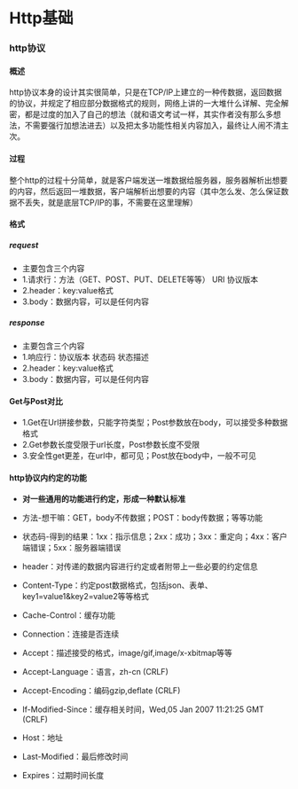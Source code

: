 # Http基础

### http协议

#### 概述

http协议本身的设计其实很简单，只是在TCP/IP上建立的一种传数据，返回数据的协议，并规定了相应部分数据格式的规则，网络上讲的一大堆什么详解、完全解密，都是过度的加入了自己的想法（就和语文考试一样，其实作者没有那么多想法，不需要强行加想法进去）以及把太多功能性相关内容加入，最终让人闹不清主次。

#### 过程

整个http的过程十分简单，就是客户端发送一堆数据给服务器，服务器解析出想要的内容，然后返回一堆数据，客户端解析出想要的内容（其中怎么发、怎么保证数据不丢失，就是底层TCP/IP的事，不需要在这里理解）

#### 格式

##### request

* 主要包含三个内容
* 1.请求行：方法（GET、POST、PUT、DELETE等等） URI 协议版本
* 2.header：key:value格式
* 3.body：数据内容，可以是任何内容

##### response

* 主要包含三个内容
* 1.响应行：协议版本 状态码 状态描述
* 2.header：key:value格式
* 3.body：数据内容，可以是任何内容

#### Get与Post对比

* 1.Get在Url拼接参数，只能字符类型；Post参数放在body，可以接受多种数据格式
* 2.Get参数长度受限于url长度，Post参数长度不受限
* 3.安全性get更差，在url中，都可见；Post放在body中，一般不可见

#### http协议内约定的功能

* **对一些通用的功能进行约定，形成一种默认标准**

* 方法-想干嘛：GET，body不传数据；POST：body传数据；等等功能
* 状态码-得到的结果：1xx：指示信息；2xx：成功；3xx：重定向；4xx：客户端错误；5xx：服务器端错误
* header：对传递的数据内容进行约定或者附带上一些必要的约定信息
* Content-Type：约定post数据格式，包括json、表单、key1=value1&key2=value2等等格式
* Cache-Control：缓存功能
* Connection：连接是否连续
* Accept：描述接受的格式，image/gif,image/x-xbitmap等等
* Accept-Language：语言，zh-cn (CRLF)
* Accept-Encoding：编码gzip,deflate (CRLF)
* If-Modified-Since：缓存相关时间，Wed,05 Jan 2007 11:21:25 GMT (CRLF)
* Host：地址
* Last-Modified：最后修改时间
* Expires：过期时间长度
